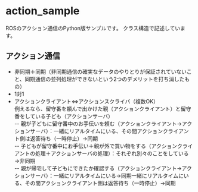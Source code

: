 # action_sample
ROSのアクション通信のPython版サンプルです。
クラス構造で記述しています。

## アクション通信
- 非同期＋同期（非同期通信の確実なデータのやりとりが保証されていないこと、同期通信の並列処理ができないという2つのデメリットを打ち消したもの）
- 1対1
- アクションクライアント⇔アクションスクライバ（複数OK）  
例えるなら、留守番を頼んで出かけた親（アクションクライアント）と留守番をしている子ども（アクションサーバ）  
-- 親が子どもに留守番中のお手伝いを頼む（アクションクライアント→アクションサーバ）：一緒にリアルタイムにいる、その間アクションクライアント側は返答待ち（一時停止）→同期  
-- 子どもが留守番中にお手伝い＋親が外で買い物をする（アクションクライアントの処理＋アクションサーバの処理）：それぞれ別々のことをしている→非同期  
-- 親が帰宅して子どもにできたか確認する（アクションクライアント→アクションサーバ）：一緒にリアルタイムにいる→同期一緒にリアルタイムにいる、その間アクションクライアント側は返答待ち（一時停止）→同期  
